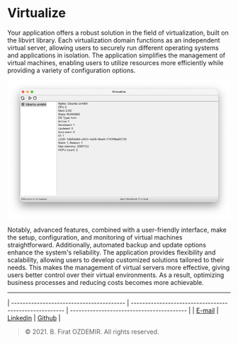 # Virtualize

Your application offers a robust solution in the field of virtualization, built on the libvirt library. Each virtualization domain functions as an independent virtual server, allowing users to securely run different operating systems and applications in isolation. The application simplifies the management of virtual machines, enabling users to utilize resources more efficiently while providing a variety of configuration options.

![Preview](./assets/virtualize.png)

Notably, advanced features, combined with a user-friendly interface, make the setup, configuration, and monitoring of virtual machines straightforward. Additionally, automated backup and update options enhance the system's reliability. The application provides flexibility and scalability, allowing users to develop customized solutions tailored to their needs. This makes the management of virtual servers more effective, giving users better control over their virtual environments. As a result, optimizing business processes and reducing costs becomes more achievable.

---

| ---------------------------------------- | ------------------------------------------------------ | ----------------------------------------- |
| [E-mail](mail:b.firat.ozdemir@gmail.com) | [Linkedin](https://www.linkedin.com/in/bfiratozdemir/) | [Github](https://github.com/JackCampbell) |


> © 2021. B. Firat OZDEMIR. All rights reserved.
